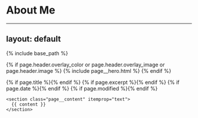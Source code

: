 # About Me
---
layout: default
---

{% include base_path %}

{% if page.header.overlay_color or page.header.overlay_image or page.header.image %}
  {% include page__hero.html %}
{% endif %}

<div id="main" role="main">
  <article class="splash" itemscope itemtype="http://schema.org/CreativeWork">
    {% if page.title %}<meta itemprop="headline" content="{{ page.title | markdownify | strip_html | strip_newlines | escape_once }}">{% endif %}
    {% if page.excerpt %}<meta itemprop="description" content="{{ page.excerpt | markdownify | strip_html | strip_newlines | escape_once }}">{% endif %}
    {% if page.date %}<meta itemprop="datePublished" content="{{ page.date | date: "%B %d, %Y" }}">{% endif %}
    {% if page.modified %}<meta itemprop="dateModified" content="{{ page.modified | date: "%B %d, %Y" }}">{% endif %}

    <section class="page__content" itemprop="text">
      {{ content }}
    </section>
  </article>
</div>
